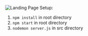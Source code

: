 ![Landing Page](https://user-images.githubusercontent.com/18160144/63056225-76463900-be9c-11e9-8739-066311174cfc.JPG)
Setup:
1. `npm install` in root directory
2. `npm start` in root directory
3. `nodemon server.js` in src directory
